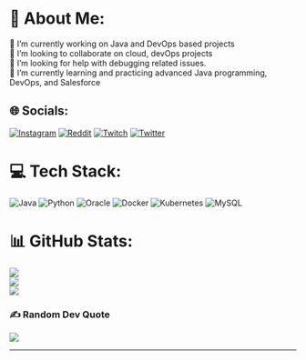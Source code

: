 # 💫 About Me:
🔭 I’m currently working on Java and DevOps based projects<br>👯 I’m looking to collaborate on cloud, devOps projects<br>🤝 I’m looking for help with debugging related issues.<br>🌱 I’m currently learning and practicing advanced Java programming, DevOps, and Salesforce <br>


## 🌐 Socials:
[![Instagram](https://img.shields.io/badge/Instagram-%23E4405F.svg?logo=Instagram&logoColor=white)](https://instagram.com/_justlikebing_) [![Reddit](https://img.shields.io/badge/Reddit-%23FF4500.svg?logo=Reddit&logoColor=white)](https://reddit.com/user/justlikebing) [![Twitch](https://img.shields.io/badge/Twitch-%239146FF.svg?logo=Twitch&logoColor=white)](https://twitch.tv/justlikebing) [![Twitter](https://img.shields.io/badge/Twitter-%231DA1F2.svg?logo=Twitter&logoColor=white)](https://twitter.com/justlikebarney) 

# 💻 Tech Stack:
![Java](https://img.shields.io/badge/java-%23ED8B00.svg?style=for-the-badge&logo=java&logoColor=white) ![Python](https://img.shields.io/badge/python-3670A0?style=for-the-badge&logo=python&logoColor=ffdd54) ![Oracle](https://img.shields.io/badge/Oracle-F80000?style=for-the-badge&logo=oracle&logoColor=white) ![Docker](https://img.shields.io/badge/docker-%230db7ed.svg?style=for-the-badge&logo=docker&logoColor=white) ![Kubernetes](https://img.shields.io/badge/kubernetes-%23326ce5.svg?style=for-the-badge&logo=kubernetes&logoColor=white)  ![MySQL](https://img.shields.io/badge/mysql-%2300f.svg?style=for-the-badge&logo=mysql&logoColor=white)
# 📊 GitHub Stats:
![](https://github-readme-stats.vercel.app/api?username=justlikebing&theme=dark&hide_border=false&include_all_commits=false&count_private=false)<br/>
![](https://github-readme-streak-stats.herokuapp.com/?user=justlikebing&theme=dark&hide_border=false)<br/>
![](https://github-readme-stats.vercel.app/api/top-langs/?username=justlikebing&theme=dark&hide_border=false&include_all_commits=false&count_private=false&layout=compact)

### ✍️ Random Dev Quote
![](https://quotes-github-readme.vercel.app/api?type=horizontal&theme=dark)



---


<!-- Proudly created with GPRM ( https://gprm.itsvg.in ) -->
